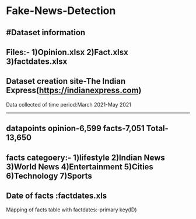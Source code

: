 # Fake-News-Detection

#Dataset information
-------------------------------------------------------------------------
Files:-
1)Opinion.xlsx
2)Fact.xlsx
3)factdates.xlsx
-------------------------------------------------------------------------
Dataset creation site-The Indian Express(https://indianexpress.com)
--------------------------------------------------------------------------
Data collected of time period:March 2021-May 2021

--------------------------------------------------------------------------
**datapoints**
opinion-6,599
facts-7,051
Total-13,650
--------------------------------------------------------------------------
facts categoery:-
1)lifestyle 
2)Indian News
3)World News
4)Entertainment
5)Cities
6)Technology
7)Sports
-------------------------------------------------------------------------
Date of facts :factdates.xls
-------------------------------------------------------------------------
Mapping of facts table with factdates:-primary key(ID)
